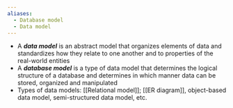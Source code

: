 ```yaml
---
aliases:
  - Database model
  - Data model
---
```

- A ***data model*** is an abstract model that organizes elements of data and standardizes how they relate to one another and to properties of the real-world entities
- A ***database model*** is a type of data model that determines the logical structure of a database and determines in which manner data can be stored, organized and manipulated
- Types of data models: [[Relational model]]; [[ER diagram]], object-based data model, semi-structured data model, etc.